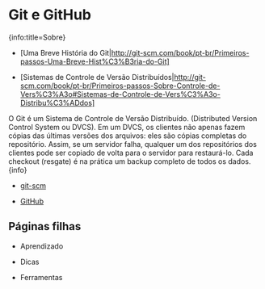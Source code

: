 # Git e GitHub

{info:title=Sobre}
* [Uma Breve História do Git|http://git-scm.com/book/pt-br/Primeiros-passos-Uma-Breve-Hist%C3%B3ria-do-Git]

* [Sistemas de Controle de Versão Distribuídos|http://git-scm.com/book/pt-br/Primeiros-passos-Sobre-Controle-de-Vers%C3%A3o#Sistemas-de-Controle-de-Vers%C3%A3o-Distribu%C3%ADdos]

O Git é um Sistema de Controle de Versão Distribuído. (Distributed Version Control System ou DVCS). Em um DVCS, os clientes não apenas fazem cópias das últimas versões dos arquivos: eles são cópias completas do repositório. Assim, se um servidor falha, qualquer um dos repositórios dos clientes pode ser copiado de volta para o servidor para restaurá-lo. Cada checkout (resgate) é na prática um backup completo de todos os dados.
{info}

* [git-scm](http://git-scm.com/)

* [GitHub](https://github.com/)

## Páginas filhas

* Aprendizado

* Dicas

* Ferramentas

